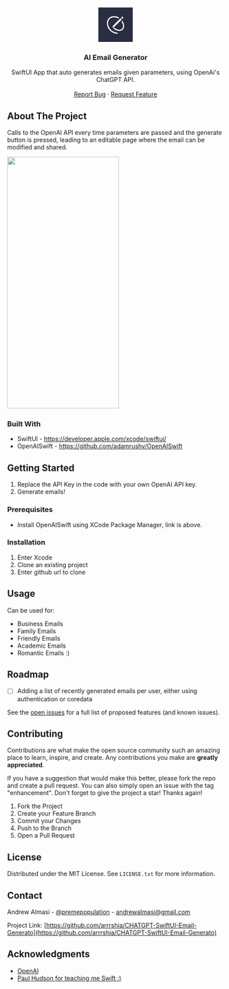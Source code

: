 <!-- PROJECT LOGO -->
<br />
<div align="center">
  <a href="https://github.com/arrrshia/Playlist-App">
    <img src="appstore1024.png" alt="Logo" width="80" height="80">
  </a>

<h3 align="center">AI Email Generator</h3>

  <p align="center">
    SwiftUI App that auto generates emails given parameters, using OpenAi's ChatGPT API.
    <br />
    <br />
    <a href="https://github.com/arrrshia/CHATGPT-SwiftUI-Email-Generator/issues">Report Bug</a>
    ·
    <a href="https://github.com/arrrshia/CHATGPT-SwiftUI-Email-Generator/issues">Request Feature</a>
  </p>
</div>


<!-- ABOUT THE PROJECT -->
## About The Project

Calls to the OpenAI API every time parameters are passed and the generate button is pressed, leading to an editable page where the email can be modified and shared.

<img src="https://media1.giphy.com/media/CyRxXToRH8ulFZlm49/giphy.gif?cid=790b761149a9457d2f189a01c41a97631995b2529c8e05d8&rid=giphy.gif&ct=g" width="260" height="585">


### Built With

* SwiftUI - https://developer.apple.com/xcode/swiftui/
* OpenAISwift - https://github.com/adamrushy/OpenAISwift


<!-- GETTING STARTED -->
## Getting Started

1) Replace the API Key in the code with your own OpenAI API key.
2) Generate emails!

### Prerequisites

* Install OpenAISwift using XCode Package Manager, link is above.

### Installation

1) Enter Xcode
2) Clone an existing project
3) Enter github url to clone


<!-- USAGE EXAMPLES -->
## Usage

Can be used for:
* Business Emails
* Family Emails
* Friendly Emails
* Academic Emails
* Romantic Emails :)


<!-- ROADMAP -->
## Roadmap

- [ ] Adding a list of recently generated emails per user, either using authentication or coredata

See the [open issues](https://github.com/arrrshia/CHATGPT-SwiftUI-Email-Generator/issues) for a full list of proposed features (and known issues).


<!-- CONTRIBUTING -->
## Contributing

Contributions are what make the open source community such an amazing place to learn, inspire, and create. Any contributions you make are **greatly appreciated**.

If you have a suggestion that would make this better, please fork the repo and create a pull request. You can also simply open an issue with the tag "enhancement".
Don't forget to give the project a star! Thanks again!

1. Fork the Project
2. Create your Feature Branch 
3. Commit your Changes 
4. Push to the Branch
5. Open a Pull Request


<!-- LICENSE -->
## License

Distributed under the MIT License. See `LICENSE.txt` for more information.


<!-- CONTACT -->
## Contact

Andrew Almasi - [@premepopulation](https://twitter.com/premepopulation) - andrewalmasi@gmail.com

Project Link: [https://github.com/arrrshia/CHATGPT-SwiftUI-Email-Generato](https://github.com/arrrshia/CHATGPT-SwiftUI-Email-Generato)


<!-- ACKNOWLEDGMENTS -->
## Acknowledgments

* [OpenAI](https://github.com/adamrushy/OpenAISwift)
* [Paul Hudson for teaching me Swift :)](https://twitter.com/twostraws?ref_src=twsrc%5Egoogle%7Ctwcamp%5Eserp%7Ctwgr%5Eauthor)
